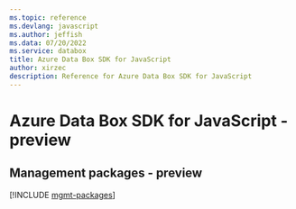 ```yaml
---
ms.topic: reference
ms.devlang: javascript
ms.author: jeffish
ms.data: 07/20/2022
ms.service: databox
title: Azure Data Box SDK for JavaScript
author: xirzec
description: Reference for Azure Data Box SDK for JavaScript
---
```

# Azure Data Box SDK for JavaScript - preview

## Management packages - preview
[!INCLUDE [mgmt-packages](data-box-mgmt-index.md)]
